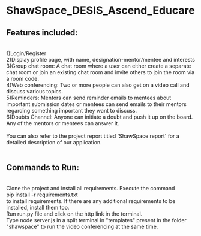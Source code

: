 # ShawSpace_DESIS_Ascend_Educare
## Features included:
<br>
1)Login/Register <br>
2)Display profile page, with name, designation-mentor/mentee and interests<br>
3)Group chat room: A chat room where a user can either create a separate chat room or join an existing chat room and invite others to join the room via a room code.<br>
4)Web conferencing: Two or more people can also get on a video call and discuss various topics.<br>
5)Reminders: Mentors can send reminder emails to mentees about important submission dates or mentees can send emails to their mentors regarding something important they want to discuss.<br>
6)Doubts Channel: Anyone can initiate a doubt and push it up on the board. Any of the mentors or mentees can answer it.<br>
<br>
You can also refer to the project report titled 'ShawSpace report' for a detailed description of our application.<br>
<br>

## Commands to Run:
<br>
Clone the project and install all requirements. Execute the command <br> pip install -r requirements.txt <br> to install requirements. If there are any additional requirements to be installed, install them too.
<br>
Run run.py file and click on the http link in the terminal. <br> Type node server.js in a split terminal in "templates" present in the folder "shawspace" to run the video conferencing at the same time.

